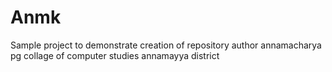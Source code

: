 # Anmk
Sample project to demonstrate creation of repository author 
annamacharya pg collage of computer studies annamayya district
